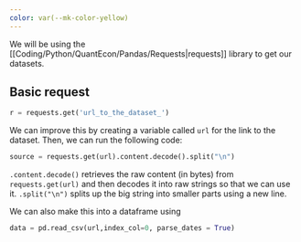 ```yaml
---
color: var(--mk-color-yellow)
---
```



We will be using the [[Coding/Python/QuantEcon/Pandas/Requests|requests]] library to get our datasets.

## Basic request
~~~python
r = requests.get('url_to_the_dataset_')
~~~
We can improve this by creating a variable called `url` for the link to the dataset. Then, we can run the following code:
~~~python
source = requests.get(url).content.decode().split("\n")
~~~
`.content.decode()` retrieves the raw content (in bytes) from `requests.get(url)` and then decodes it into raw strings so that we can use it. `.split("\n")` splits up the big string into smaller parts using a new line.

We can also make this into a dataframe using
~~~python
data = pd.read_csv(url,index_col=0, parse_dates = True)
~~~
